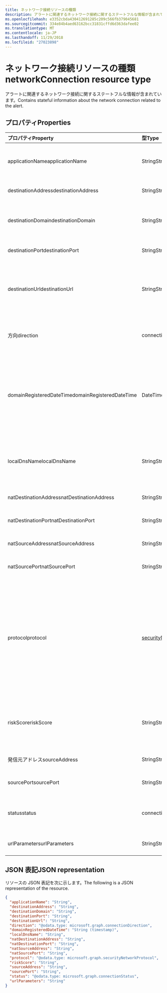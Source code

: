 ```yaml
---
title: ネットワーク接続リソースの種類
description: アラートに関連するネットワーク接続に関するステートフルな情報が含まれています。
ms.openlocfilehash: e3352cbda430412691285c209c566fb379045681
ms.sourcegitcommit: 334e84b4aed63162bcc31831cffd6d363dafee02
ms.translationtype: MT
ms.contentlocale: ja-JP
ms.lasthandoff: 11/29/2018
ms.locfileid: "27023898"
---
```

# <a name="networkconnection-resource-type"></a><span data-ttu-id="fc139-103">ネットワーク接続リソースの種類</span><span class="sxs-lookup"><span data-stu-id="fc139-103">networkConnection resource type</span></span>

<span data-ttu-id="fc139-104">アラートに関連するネットワーク接続に関するステートフルな情報が含まれています。</span><span class="sxs-lookup"><span data-stu-id="fc139-104">Contains stateful information about the network connection related to the alert.</span></span>

## <a name="properties"></a><span data-ttu-id="fc139-105">プロパティ</span><span class="sxs-lookup"><span data-stu-id="fc139-105">Properties</span></span>

| <span data-ttu-id="fc139-106">プロパティ</span><span class="sxs-lookup"><span data-stu-id="fc139-106">Property</span></span>   | <span data-ttu-id="fc139-107">型</span><span class="sxs-lookup"><span data-stu-id="fc139-107">Type</span></span>|<span data-ttu-id="fc139-108">説明</span><span class="sxs-lookup"><span data-stu-id="fc139-108">Description</span></span>|
|:---------------|:--------|:----------|
|<span data-ttu-id="fc139-109">applicationName</span><span class="sxs-lookup"><span data-stu-id="fc139-109">applicationName</span></span>|<span data-ttu-id="fc139-110">String</span><span class="sxs-lookup"><span data-stu-id="fc139-110">String</span></span>|<span data-ttu-id="fc139-111">ネットワーク接続 (たとえば、Facebook、SMTP など) を管理するアプリケーションの名前です。</span><span class="sxs-lookup"><span data-stu-id="fc139-111">Name of the application managing the network connection (for example, Facebook, SMTP, etc.).</span></span>|
|<span data-ttu-id="fc139-112">destinationAddress</span><span class="sxs-lookup"><span data-stu-id="fc139-112">destinationAddress</span></span>|<span data-ttu-id="fc139-113">String</span><span class="sxs-lookup"><span data-stu-id="fc139-113">String</span></span>|<span data-ttu-id="fc139-114">宛先 IP アドレス (ネットワーク接続)。</span><span class="sxs-lookup"><span data-stu-id="fc139-114">Destination IP address (of the network connection).</span></span>|
|<span data-ttu-id="fc139-115">destinationDomain</span><span class="sxs-lookup"><span data-stu-id="fc139-115">destinationDomain</span></span>|<span data-ttu-id="fc139-116">String</span><span class="sxs-lookup"><span data-stu-id="fc139-116">String</span></span>|<span data-ttu-id="fc139-117">リンク先の URL のリンク先のドメイン部分です。</span><span class="sxs-lookup"><span data-stu-id="fc139-117">Destination domain portion of the destination URL.</span></span> <span data-ttu-id="fc139-118">(たとえば ' www.contoso.com')。</span><span class="sxs-lookup"><span data-stu-id="fc139-118">(for example 'www.contoso.com').</span></span>|
|<span data-ttu-id="fc139-119">destinationPort</span><span class="sxs-lookup"><span data-stu-id="fc139-119">destinationPort</span></span>|<span data-ttu-id="fc139-120">String</span><span class="sxs-lookup"><span data-stu-id="fc139-120">String</span></span>|<span data-ttu-id="fc139-121">宛先ポート (ネットワーク接続)。</span><span class="sxs-lookup"><span data-stu-id="fc139-121">Destination port (of the network connection).</span></span>|
|<span data-ttu-id="fc139-122">destinationUrl</span><span class="sxs-lookup"><span data-stu-id="fc139-122">destinationUrl</span></span>|<span data-ttu-id="fc139-123">String</span><span class="sxs-lookup"><span data-stu-id="fc139-123">String</span></span>|<span data-ttu-id="fc139-124">ネットワークの接続の URL または URI 文字列のパラメーターを除外します。</span><span class="sxs-lookup"><span data-stu-id="fc139-124">Network connection URL/URI string - excluding parameters.</span></span> <span data-ttu-id="fc139-125">(たとえば ' www.contoso.com/products/default.html')</span><span class="sxs-lookup"><span data-stu-id="fc139-125">(for example 'www.contoso.com/products/default.html')</span></span>|
|<span data-ttu-id="fc139-126">方向</span><span class="sxs-lookup"><span data-stu-id="fc139-126">direction</span></span>|<span data-ttu-id="fc139-127">connectionDirection</span><span class="sxs-lookup"><span data-stu-id="fc139-127">connectionDirection</span></span>|<span data-ttu-id="fc139-128">ネットワーク接続の方向です。</span><span class="sxs-lookup"><span data-stu-id="fc139-128">Network connection direction.</span></span> <span data-ttu-id="fc139-129">可能な値は、`unknown`、`inbound`、`outbound` です。</span><span class="sxs-lookup"><span data-stu-id="fc139-129">Possible values are: `unknown`, `inbound`, `outbound`.</span></span>|
|<span data-ttu-id="fc139-130">domainRegisteredDateTime</span><span class="sxs-lookup"><span data-stu-id="fc139-130">domainRegisteredDateTime</span></span>|<span data-ttu-id="fc139-131">DateTimeOffset</span><span class="sxs-lookup"><span data-stu-id="fc139-131">DateTimeOffset</span></span>|<span data-ttu-id="fc139-132">移行先のドメインが登録された日付です。</span><span class="sxs-lookup"><span data-stu-id="fc139-132">Date when the destination domain was registered.</span></span> <span data-ttu-id="fc139-133">Timestamp 型は、ISO 8601 形式を使用して日付と時刻の情報を表し、常に UTC 時間です。</span><span class="sxs-lookup"><span data-stu-id="fc139-133">The Timestamp type represents date and time information using ISO 8601 format and is always in UTC time.</span></span> <span data-ttu-id="fc139-134">たとえば、2014 年 1 月 1 日午前 0 時 (UTC) は、次のようになります。`'2014-01-01T00:00:00Z'`</span><span class="sxs-lookup"><span data-stu-id="fc139-134">For example, midnight UTC on Jan 1, 2014 would look like this: `'2014-01-01T00:00:00Z'`</span></span>|
|<span data-ttu-id="fc139-135">localDnsName</span><span class="sxs-lookup"><span data-stu-id="fc139-135">localDnsName</span></span>|<span data-ttu-id="fc139-136">String</span><span class="sxs-lookup"><span data-stu-id="fc139-136">String</span></span>|<span data-ttu-id="fc139-137">ローカル DNS 名前解決などの場合に 'ホスト' ファイルが改ざんされて)、ホストのローカル DNS キャッシュに表示されています。</span><span class="sxs-lookup"><span data-stu-id="fc139-137">The local DNS name resolution as it appears in the host's local DNS cache (for example, in case the 'hosts' file was tampered with).</span></span>|
|<span data-ttu-id="fc139-138">natDestinationAddress</span><span class="sxs-lookup"><span data-stu-id="fc139-138">natDestinationAddress</span></span>|<span data-ttu-id="fc139-139">String</span><span class="sxs-lookup"><span data-stu-id="fc139-139">String</span></span>|<span data-ttu-id="fc139-140">ネットワーク アドレス変換の宛先 IP アドレスを示します。</span><span class="sxs-lookup"><span data-stu-id="fc139-140">Network Address Translation destination IP address.</span></span>|
|<span data-ttu-id="fc139-141">natDestinationPort</span><span class="sxs-lookup"><span data-stu-id="fc139-141">natDestinationPort</span></span>|<span data-ttu-id="fc139-142">String</span><span class="sxs-lookup"><span data-stu-id="fc139-142">String</span></span>|<span data-ttu-id="fc139-143">ネットワーク アドレス変換の送信先のポートを示します。</span><span class="sxs-lookup"><span data-stu-id="fc139-143">Network Address Translation destination port.</span></span>|
|<span data-ttu-id="fc139-144">natSourceAddress</span><span class="sxs-lookup"><span data-stu-id="fc139-144">natSourceAddress</span></span>|<span data-ttu-id="fc139-145">String</span><span class="sxs-lookup"><span data-stu-id="fc139-145">String</span></span>|<span data-ttu-id="fc139-146">ネットワーク アドレス変換の送信元 IP アドレスです。</span><span class="sxs-lookup"><span data-stu-id="fc139-146">Network Address Translation source IP address.</span></span>|
|<span data-ttu-id="fc139-147">natSourcePort</span><span class="sxs-lookup"><span data-stu-id="fc139-147">natSourcePort</span></span>|<span data-ttu-id="fc139-148">String</span><span class="sxs-lookup"><span data-stu-id="fc139-148">String</span></span>|<span data-ttu-id="fc139-149">ネットワーク アドレス変換のソース ポートです。</span><span class="sxs-lookup"><span data-stu-id="fc139-149">Network Address Translation source port.</span></span>|
|<span data-ttu-id="fc139-150">protocol</span><span class="sxs-lookup"><span data-stu-id="fc139-150">protocol</span></span>|[<span data-ttu-id="fc139-151">securityNetworkProtocol</span><span class="sxs-lookup"><span data-stu-id="fc139-151">securityNetworkProtocol</span></span>](securitynetworkprotocol.md)|<span data-ttu-id="fc139-152">ネットワーク プロトコルです。</span><span class="sxs-lookup"><span data-stu-id="fc139-152">Network protocol.</span></span> <span data-ttu-id="fc139-153">使用可能な値: `unknown`、 `ip`、 `icmp`、 `igmp`、 `ggp`、 `ipv4`、 `tcp`、 `pup`、 `udp`、 `idp`、 `ipv6`、 `ipv6RoutingHeader`、 `ipv6FragmentHeader`、 `ipSecEncapsulatingSecurityPayload`、 `ipSecAuthenticationHeader`、 `icmpV6`、 `ipv6NoNextHeader`、 `ipv6DestinationOptions`、 `nd`, `raw`, `ipx`, `spx`, `spxII`.</span><span class="sxs-lookup"><span data-stu-id="fc139-153">Possible values are: `unknown`, `ip`, `icmp`, `igmp`, `ggp`, `ipv4`, `tcp`, `pup`, `udp`, `idp`, `ipv6`, `ipv6RoutingHeader`, `ipv6FragmentHeader`, `ipSecEncapsulatingSecurityPayload`, `ipSecAuthenticationHeader`, `icmpV6`, `ipv6NoNextHeader`, `ipv6DestinationOptions`, `nd`, `raw`, `ipx`, `spx`, `spxII`.</span></span>|
|<span data-ttu-id="fc139-154">riskScore</span><span class="sxs-lookup"><span data-stu-id="fc139-154">riskScore</span></span>|<span data-ttu-id="fc139-155">String</span><span class="sxs-lookup"><span data-stu-id="fc139-155">String</span></span>|<span data-ttu-id="fc139-156">プロバイダー生成された計算されるスコアのネットワーク接続の可能性があります。</span><span class="sxs-lookup"><span data-stu-id="fc139-156">Provider generated/calculated risk score of the network connection.</span></span> <span data-ttu-id="fc139-157">0 - 1 パーセントに相当する値の範囲をお勧めします。</span><span class="sxs-lookup"><span data-stu-id="fc139-157">Recommended value range of 0-1, which equates to a percentage.</span></span>|
|<span data-ttu-id="fc139-158">発信元アドレス</span><span class="sxs-lookup"><span data-stu-id="fc139-158">sourceAddress</span></span>|<span data-ttu-id="fc139-159">String</span><span class="sxs-lookup"><span data-stu-id="fc139-159">String</span></span>|<span data-ttu-id="fc139-160">(ネットワーク接続) の IP アドレスをソース (つまり原点)。</span><span class="sxs-lookup"><span data-stu-id="fc139-160">Source (i.e. origin) IP address (of the network connection).</span></span>|
|<span data-ttu-id="fc139-161">sourcePort</span><span class="sxs-lookup"><span data-stu-id="fc139-161">sourcePort</span></span>|<span data-ttu-id="fc139-162">String</span><span class="sxs-lookup"><span data-stu-id="fc139-162">String</span></span>|<span data-ttu-id="fc139-163">(ネットワーク接続) の IP ポートをソース (つまり原点)。</span><span class="sxs-lookup"><span data-stu-id="fc139-163">Source (i.e. origin) IP port (of the network connection).</span></span>|
|<span data-ttu-id="fc139-164">status</span><span class="sxs-lookup"><span data-stu-id="fc139-164">status</span></span>|<span data-ttu-id="fc139-165">connectionStatus</span><span class="sxs-lookup"><span data-stu-id="fc139-165">connectionStatus</span></span>|<span data-ttu-id="fc139-166">ネットワーク接続の状態です。</span><span class="sxs-lookup"><span data-stu-id="fc139-166">Network connection status.</span></span> <span data-ttu-id="fc139-167">可能な値は、`unknown`、`attempted`、`succeeded`、`blocked`、`failed` です。</span><span class="sxs-lookup"><span data-stu-id="fc139-167">Possible values are: `unknown`, `attempted`, `succeeded`, `blocked`, `failed`.</span></span>|
|<span data-ttu-id="fc139-168">urlParameters</span><span class="sxs-lookup"><span data-stu-id="fc139-168">urlParameters</span></span>|<span data-ttu-id="fc139-169">String</span><span class="sxs-lookup"><span data-stu-id="fc139-169">String</span></span>|<span data-ttu-id="fc139-170">リンク先の URL のパラメーター (サフィックス) にします。</span><span class="sxs-lookup"><span data-stu-id="fc139-170">Parameters (suffix) of the destination URL.</span></span>|

## <a name="json-representation"></a><span data-ttu-id="fc139-171">JSON 表記</span><span class="sxs-lookup"><span data-stu-id="fc139-171">JSON representation</span></span>

<span data-ttu-id="fc139-172">リソースの JSON 表記を次に示します。</span><span class="sxs-lookup"><span data-stu-id="fc139-172">The following is a JSON representation of the resource.</span></span>

<!-- {
  "blockType": "resource",
  "optionalProperties": [

  ],
  "@odata.type": "microsoft.graph.networkConnection"
}-->

```json
{
  "applicationName": "String",
  "destinationAddress": "String",
  "destinationDomain": "String",
  "destinationPort": "String",
  "destinationUrl": "String",
  "direction": "@odata.type: microsoft.graph.connectionDirection",
  "domainRegisteredDateTime": "String (timestamp)",
  "localDnsName": "String",
  "natDestinationAddress": "String",
  "natDestinationPort": "String",
  "natSourceAddress": "String",
  "natSourcePort": "String",
  "protocol": "@odata.type: microsoft.graph.securityNetworkProtocol",
  "riskScore": "String",
  "sourceAddress": "String",
  "sourcePort": "String",
  "status": "@odata.type: microsoft.graph.connectionStatus",
  "urlParameters": "String"
}

```

<!-- uuid: 8fcb5dbc-d5aa-4681-8e31-b001d5168d79
2015-10-25 14:57:30 UTC -->
<!-- {
  "type": "#page.annotation",
  "description": "networkConnection resource",
  "keywords": "",
  "section": "documentation",
  "tocPath": ""
}-->